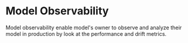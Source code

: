 <!-- page-title: Model Observability -->
# Model Observability
Model observability enable model's owner to observe and analyze their model in production by look at the performance and drift metrics.